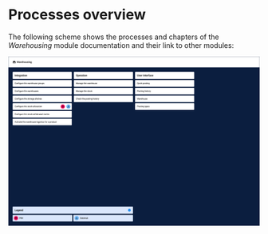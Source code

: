 # Processes overview

The following scheme shows the processes and chapters of the *Warehousing* module documentation and their link to other modules:

![Processes Warehousing](../../Assets/Screenshots/RetailSuiteWarehousing/WarehousingProcesses.png "Processes Warehousing")




